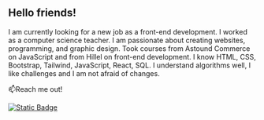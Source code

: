 ## Hello friends!

I am currently looking for a new job as a front-end development. I worked as a computer science teacher. I am passionate about creating websites, programming, and graphic design. Took courses from Astound Commerce on JavaScript and from Hillel on front-end development. I know HTML, CSS, Bootstrap, Tailwind, JavaScript, React, SQL. I understand algorithms well, I like challenges and I am not afraid of changes.

📫Reach me out!

[![Static Badge](https://img.shields.io/badge/Yuotube-%23FF0000?style=flat&logo=Youtube)](https://www.youtube.com/@OksanaKorobkook)





